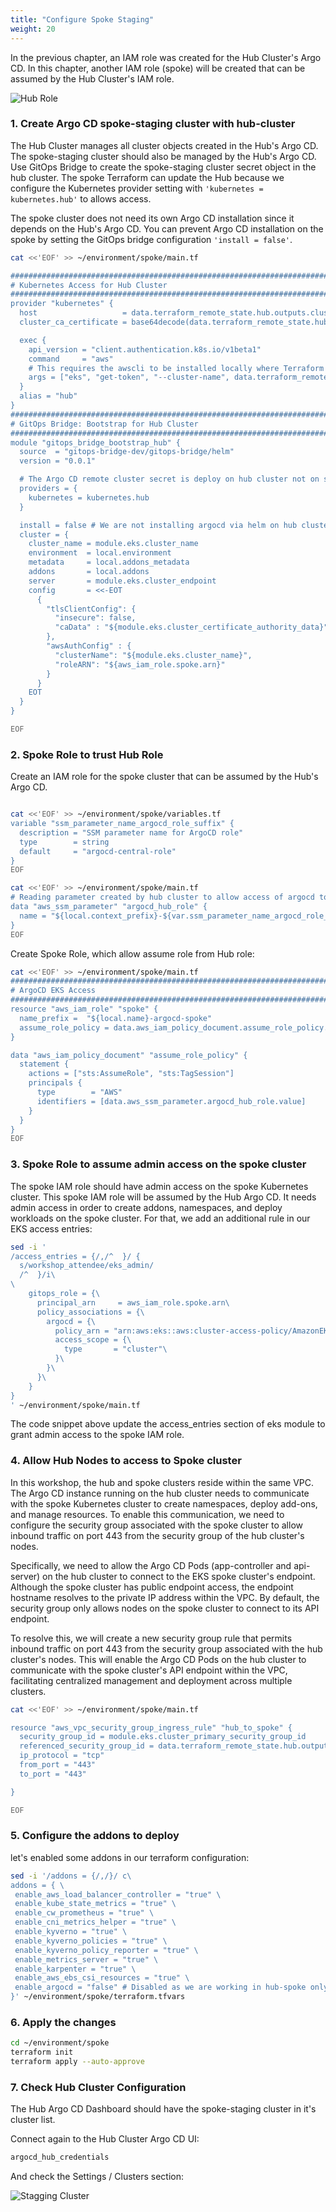 ```yaml
---
title: "Configure Spoke Staging"
weight: 20
---
```


In the previous chapter, an IAM role was created for the Hub Cluster's Argo CD. In this chapter, another IAM role (spoke) will be created that can be assumed by the Hub Cluster's IAM role.

![Hub Role](/static/images/hub-spoke-spoke-role.jpg)

### 1. Create Argo CD spoke-staging cluster with hub-cluster

The Hub Cluster manages all cluster objects created in the Hub's Argo CD. The spoke-staging cluster should also be managed by the Hub's Argo CD. Use GitOps Bridge to create the spoke-staging cluster secret object in the hub cluster. The spoke Terraform can update the Hub because we configure the Kubernetes provider setting with `'kubernetes = kubernetes.hub'` to allows access.

The spoke cluster does not need its own Argo CD installation since it depends on the Hub's Argo CD. You can prevent Argo CD installation on the spoke by setting the GitOps bridge configuration `'install = false'`.

```bash
cat <<'EOF' >> ~/environment/spoke/main.tf

################################################################################
# Kubernetes Access for Hub Cluster
################################################################################
provider "kubernetes" {
  host                   = data.terraform_remote_state.hub.outputs.cluster_endpoint
  cluster_ca_certificate = base64decode(data.terraform_remote_state.hub.outputs.cluster_certificate_authority_data)

  exec {
    api_version = "client.authentication.k8s.io/v1beta1"
    command     = "aws"
    # This requires the awscli to be installed locally where Terraform is executed
    args = ["eks", "get-token", "--cluster-name", data.terraform_remote_state.hub.outputs.cluster_name, "--region", data.terraform_remote_state.hub.outputs.cluster_region]
  }
  alias = "hub"
}
################################################################################
# GitOps Bridge: Bootstrap for Hub Cluster
################################################################################
module "gitops_bridge_bootstrap_hub" {
  source  = "gitops-bridge-dev/gitops-bridge/helm"
  version = "0.0.1"

  # The Argo CD remote cluster secret is deploy on hub cluster not on spoke clusters
  providers = {
    kubernetes = kubernetes.hub
  }

  install = false # We are not installing argocd via helm on hub cluster
  cluster = {
    cluster_name = module.eks.cluster_name
    environment  = local.environment
    metadata     = local.addons_metadata
    addons       = local.addons
    server       = module.eks.cluster_endpoint
    config       = <<-EOT
      {
        "tlsClientConfig": {
          "insecure": false,
          "caData" : "${module.eks.cluster_certificate_authority_data}"
        },
        "awsAuthConfig" : {
          "clusterName": "${module.eks.cluster_name}",
          "roleARN": "${aws_iam_role.spoke.arn}"
        }
      }
    EOT
  }
}

EOF
```

### 2. Spoke Role to trust Hub Role

Create an IAM role for the spoke cluster that can be assumed by the Hub's Argo CD.

```bash

cat <<'EOF' >> ~/environment/spoke/variables.tf
variable "ssm_parameter_name_argocd_role_suffix" {
  description = "SSM parameter name for ArgoCD role"
  type        = string
  default     = "argocd-central-role"
}
EOF

cat <<'EOF' >> ~/environment/spoke/main.tf
# Reading parameter created by hub cluster to allow access of argocd to spoke clusters
data "aws_ssm_parameter" "argocd_hub_role" {
  name = "${local.context_prefix}-${var.ssm_parameter_name_argocd_role_suffix}"
}
EOF
```

Create Spoke Role, which allow assume role from Hub role:

```bash
cat <<'EOF' >> ~/environment/spoke/main.tf
################################################################################
# ArgoCD EKS Access
################################################################################
resource "aws_iam_role" "spoke" {
  name_prefix =  "${local.name}-argocd-spoke"
  assume_role_policy = data.aws_iam_policy_document.assume_role_policy.json
}

data "aws_iam_policy_document" "assume_role_policy" {
  statement {
    actions = ["sts:AssumeRole", "sts:TagSession"]
    principals {
      type        = "AWS"
      identifiers = [data.aws_ssm_parameter.argocd_hub_role.value]
    }
  }
}
EOF
```

### 3. Spoke Role to assume admin access on the spoke cluster

The spoke IAM role should have admin access on the spoke Kubernetes cluster. This spoke IAM role will be assumed by the Hub Argo CD. It needs admin access in order to create addons, namespaces, and deploy workloads on the spoke cluster. For that, we add an additional rule in our EKS access entries:

```bash
sed -i '
/access_entries = {/,/^  }/ {
  s/workshop_attendee/eks_admin/
  /^  }/i\
\
    gitops_role = {\
      principal_arn     = aws_iam_role.spoke.arn\
      policy_associations = {\
        argocd = {\
          policy_arn = "arn:aws:eks::aws:cluster-access-policy/AmazonEKSClusterAdminPolicy"\
          access_scope = {\
            type       = "cluster"\
          }\
        }\
      }\
    }
}
' ~/environment/spoke/main.tf
```

The code snippet above update the access_entries section of eks module to grant admin access to the spoke IAM role.

### 4. Allow Hub Nodes to access to Spoke cluster

In this workshop, the hub and spoke clusters reside within the same VPC. The Argo CD instance running on the hub cluster needs to communicate with the spoke Kubernetes cluster to create namespaces, deploy add-ons, and manage resources. To enable this communication, we need to configure the security group associated with the spoke cluster to allow inbound traffic on port 443 from the security group of the hub cluster's nodes.

Specifically, we need to allow the Argo CD Pods (app-controller and api-server) on the hub cluster to connect to the EKS spoke cluster's endpoint. Although the spoke cluster has public endpoint access, the endpoint hostname resolves to the private IP address within the VPC. By default, the security group only allows nodes on the spoke cluster to connect to its API endpoint.

To resolve this, we will create a new security group rule that permits inbound traffic on port 443 from the security group associated with the hub cluster's nodes. This will enable the Argo CD Pods on the hub cluster to communicate with the spoke cluster's API endpoint within the VPC, facilitating centralized management and deployment across multiple clusters.

```bash
cat <<'EOF' >> ~/environment/spoke/main.tf

resource "aws_vpc_security_group_ingress_rule" "hub_to_spoke" {
  security_group_id = module.eks.cluster_primary_security_group_id
  referenced_security_group_id = data.terraform_remote_state.hub.outputs.cluster_node_security_group_id
  ip_protocol = "tcp"
  from_port = "443"
  to_port = "443"

}

EOF
```

### 5. Configure the addons to deploy

let's enabled some addons in our terraform configuration:

```bash
sed -i '/addons = {/,/}/ c\
addons = { \
 enable_aws_load_balancer_controller = "true" \
 enable_kube_state_metrics = "true" \
 enable_cw_prometheus = "true" \
 enable_cni_metrics_helper = "true" \
 enable_kyverno = "true" \
 enable_kyverno_policies = "true" \
 enable_kyverno_policy_reporter = "true" \
 enable_metrics_server = "true" \
 enable_karpenter = "true" \
 enable_aws_ebs_csi_resources = "true" \
 enable_argocd = "false" # Disabled as we are working in hub-spoke only \
}' ~/environment/spoke/terraform.tfvars
```

### 6. Apply the changes

```bash
cd ~/environment/spoke
terraform init
terraform apply --auto-approve
```

### 7. Check Hub Cluster Configuration

The Hub Argo CD Dashboard should have the spoke-staging cluster in it's cluster list.

Connect again to the Hub Cluster Argo CD UI:

```bash
argocd_hub_credentials
```

And check the Settings / Clusters section:

![Stagging Cluster](/static/images/spoke-staging-cluster.png)
